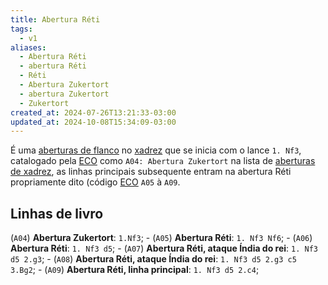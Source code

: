 ```yaml
---
title: Abertura Réti
tags:
  - v1
aliases:
  - Abertura Réti
  - abertura Réti
  - Réti
  - Abertura Zukertort
  - abertura Zukertort
  - Zukertort
created_at: 2024-07-26T13:21:33-03:00
updated_at: 2024-10-08T15:34:09-03:00
---
```


É uma [aberturas de flanco](Xadrez_Aberturas_de_flanco.md) no [xadrez](../../08/06/Xadrez.md) que se inicia com o lance `1. Nf3`, catalogado pela  [ECO](../../../../sementes/2024/07/07/Encyclopaedia_of_Chess_Openings.md) como `A04: Abertura Zukertort`  na lista de [aberturas de xadrez](Xadrez_Aberturas.md), as linhas principais subsequente entram na abertura Réti propriamente dito (código [ECO](../../../../sementes/2024/07/07/Encyclopaedia_of_Chess_Openings.md) `A05` à `A09`.

## Linhas de livro

 (`A04`) **Abertura Zukertort**: `1.Nf3`;
	-  (`A05`) **Abertura Réti**: `1. Nf3 Nf6`;
	-  (`A06`) **Abertura Réti**: `1. Nf3 d5`;
		-  (`A07`) **Abertura Réti, ataque Índia do rei**: `1. Nf3 d5 2.g3`;
			-  (`A08`) **Abertura Réti, ataque Índia do rei**: `1. Nf3 d5 2.g3 c5 3.Bg2`;
			-  (`A09`) **Abertura Réti, linha principal**: `1. Nf3 d5 2.c4`;